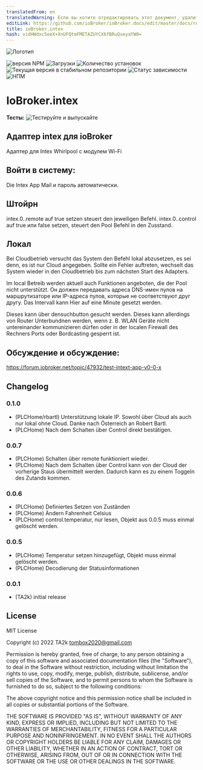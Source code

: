 ```yaml
---
translatedFrom: en
translatedWarning: Если вы хотите отредактировать этот документ, удалите поле «translationFrom», в противном случае этот документ будет снова автоматически переведен
editLink: https://github.com/ioBroker/ioBroker.docs/edit/master/docs/ru/adapterref/iobroker.intex/README.md
title: ioBroker.intex
hash: vidHWdxc5eeX+XnUFQtmFMETAZUYCX6fBRuQxeyaYW0=
---
```

![Логотип](../../../en/adapterref/iobroker.intex/admin/intex.png)

![версия NPM](https://img.shields.io/npm/v/iobroker.intex.svg)
![Загрузки](https://img.shields.io/npm/dm/iobroker.intex.svg)
![Количество установок](https://iobroker.live/badges/intex-installed.svg)
![Текущая версия в стабильном репозитории](https://iobroker.live/badges/intex-stable.svg)
![Статус зависимости](https://img.shields.io/david/TA2k/iobroker.intex.svg)
![НПМ](https://nodei.co/npm/iobroker.intex.png?downloads=true)

# IoBroker.intex
**Тесты:** ![Тестируйте и выпускайте](https://github.com/TA2k/ioBroker.intex/workflows/Test%20and%20Release/badge.svg)

## Адаптер intex для ioBroker
Адаптер для Intex Whirlpool с модулем Wi-Fi

## Войти в систему:
Die Intex App Mail и пароль автоматически.

## Штойрн
intex.0.<id>.remote auf true setzen steuert den jeweiligen Befehl.
intex.0.<id>.control auf true или false setzen, steuert den Pool Befehl in den Zusstand.

## Локал
Bei Cloudbetrieb versucht das System den Befehl lokal abzusetzen, es sei denn, es ist nur Cloud angegeben. Sollte ein Fehler auftreten, wechselt das System wieder in den Cloudbetrieb bis zum nächsten Start des Adapters.

Im local Betreib werden aktuell auch Funktionen angeboten, die der Pool nicht unterstützt. Он должен передавать адреса DNS-имен пулов на маршрутизаторе или IP-адреса пулов, которые не соответствуют друг другу.
Das Intervall kann Hier auf eine Minute gesetzt werden.

Dieses kann über densuchbutton gesucht werden. Dieses kann allerdings von Router Unterbundnen werden, wenn z. B. WLAN Geräte nicht untereinander kommunizieren dürfen oder in der localen Firewall des Rechners Ports oder Bordcasting gesperrt ist.

## Обсуждение и обсуждение:
https://forum.iobroker.net/topic/47932/test-intext-app-v0-0-x

## Changelog

### 0.1.0
* (PLCHome/rbartl) Unterstützung lokale IP. Sowohl über Cloud als auch nur lokal ohne Cloud. Danke nach Österreich an Robert Bartl.
* (PLCHome) Nach dem Schalten über Control direkt bestätigen.

### 0.0.7
* (PLCHome) Schalten über remote funktioniert wieder.
* (PLCHome) Nach dem Schalten über Control kann von der Cloud der vorherige Staus übermittelt werden. Dadurch kann es zu einem Toggeln des Zutands kommen.

### 0.0.6
* (PLCHome) Definiertes Setzen von Zuständen
* (PLCHome) Ändern Fahrenheit Celsius
* (PLCHome) control.temperatur, nur lesen, Objekt aus 0.0.5 muss einmal gelöscht werden.

### 0.0.5
* (PLCHome) Temperatur setzen hinzugefügt, Objekt muss einmal gelöscht werden.
* (PLCHome) Decodierung der Statusinformationen

### 0.0.1
* (TA2k) initial release

## License
MIT License

Copyright (c) 2022 TA2k <tombox2020@gmail.com>

Permission is hereby granted, free of charge, to any person obtaining a copy
of this software and associated documentation files (the "Software"), to deal
in the Software without restriction, including without limitation the rights
to use, copy, modify, merge, publish, distribute, sublicense, and/or sell
copies of the Software, and to permit persons to whom the Software is
furnished to do so, subject to the following conditions:

The above copyright notice and this permission notice shall be included in all
copies or substantial portions of the Software.

THE SOFTWARE IS PROVIDED "AS IS", WITHOUT WARRANTY OF ANY KIND, EXPRESS OR
IMPLIED, INCLUDING BUT NOT LIMITED TO THE WARRANTIES OF MERCHANTABILITY,
FITNESS FOR A PARTICULAR PURPOSE AND NONINFRINGEMENT. IN NO EVENT SHALL THE
AUTHORS OR COPYRIGHT HOLDERS BE LIABLE FOR ANY CLAIM, DAMAGES OR OTHER
LIABILITY, WHETHER IN AN ACTION OF CONTRACT, TORT OR OTHERWISE, ARISING FROM,
OUT OF OR IN CONNECTION WITH THE SOFTWARE OR THE USE OR OTHER DEALINGS IN THE
SOFTWARE.